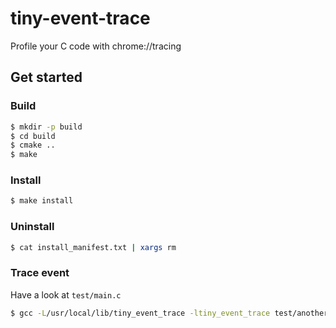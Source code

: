 # tiny-event-trace
Profile your C code with chrome://tracing

## Get started
### Build

```bash
$ mkdir -p build
$ cd build
$ cmake ..
$ make
```

### Install

```bash
$ make install
```

### Uninstall

```bash
$ cat install_manifest.txt | xargs rm
```

### Trace event

Have a look at `test/main.c`

```bash
$ gcc -L/usr/local/lib/tiny_event_trace -ltiny_event_trace test/another.c test/main.c -o test.out
```
